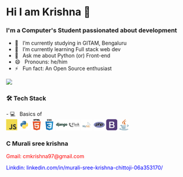 # Hi I am Krishna 👋

### I'm a Computer's Student passionated about development

- 🔭 &nbsp; I’m currently studying in GITAM, Bengaluru
- 🌱 &nbsp; I’m currently learning Full stack web dev
- 💬 &nbsp; Ask me about Python (or) Front-end
- 😄 &nbsp; Pronouns: he/him
- ⚡ &nbsp; Fun fact: An Open Source enthusiast
<img src="https://github-readme-stats.vercel.app/api?username=ChittojiMuraliSreeKrishna&&show_icons=true&title_color=00ffff&icon_color=ffba2c&text_color=00ff00&bg_color=151515">

<h3>🛠 Tech Stack</h3>
- 💻 &nbsp; Basics of 
<div display="flex">
<img width="30px" src="https://raw.githubusercontent.com/github/explore/80688e429a7d4ef2fca1e82350fe8e3517d3494d/topics/javascript/javascript.png">
<img width="30px" src="https://raw.githubusercontent.com/github/explore/80688e429a7d4ef2fca1e82350fe8e3517d3494d/topics/python/python.png">
<img width="30px" src="https://raw.githubusercontent.com/github/explore/80688e429a7d4ef2fca1e82350fe8e3517d3494d/topics/html/html.png"> <img width="30px" src="https://raw.githubusercontent.com/github/explore/80688e429a7d4ef2fca1e82350fe8e3517d3494d/topics/css/css.png">
<img width="30px"     src="https://raw.githubusercontent.com/github/explore/80688e429a7d4ef2fca1e82350fe8e3517d3494d/topics/django/django.png">
<img width="30px"
src="https://raw.githubusercontent.com/github/explore/80688e429a7d4ef2fca1e82350fe8e3517d3494d/topics/flask/flask.png">
<img width="30px"
src="https://raw.githubusercontent.com/github/explore/80688e429a7d4ef2fca1e82350fe8e3517d3494d/topics/mysql/mysql.png">
<img width="30px"
src="https://raw.githubusercontent.com/github/explore/80688e429a7d4ef2fca1e82350fe8e3517d3494d/topics/php/php.png">
<img width="30px"
src="https://raw.githubusercontent.com/github/explore/80688e429a7d4ef2fca1e82350fe8e3517d3494d/topics/bootstrap/bootstrap.png">
<img width="30px"
src="https://raw.githubusercontent.com/github/explore/80688e429a7d4ef2fca1e82350fe8e3517d3494d/topics/java/java.png">
  </div>
<h3>  C Murali sree krishna </h3>
<p style='color:red'>Gmail: cmkrishna97@gmail.com</p>
<p style='color:blue'>Linkdin: linkedin.com/in/murali-sree-krishna-chittoji-06a353170/</p>
